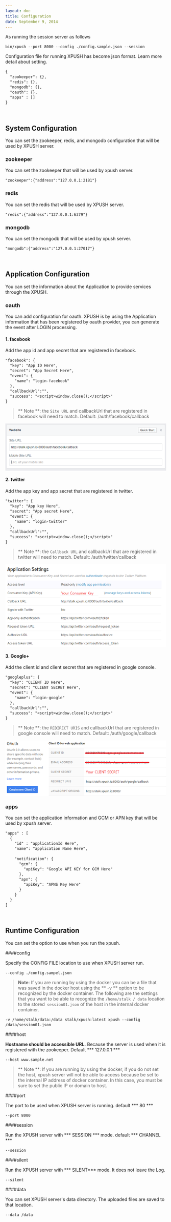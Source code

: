 ```yaml
---
layout: doc
title: Configuration
date: September 9, 2014
---
```


As running the session server as follows

	bin/xpush --port 8000 --config ./config.sample.json --session

Configuration file for running XPUSH has become json format. Learn more detail about setting.

	{
	  "zookeeper": {},
	  "redis": {},
	  "mongodb": {},
	  "oauth": {},
	  "apps" : []
	}

<a name="sys_config"></a>
<br/>

## System Configuration

You can set the zookeeper, redis, and mongodb configuration that will be used by XPUSH server.

### zookeeper

You can set the zookeeper that will be used by xpush server.

	"zookeeper":{"address":"127.0.0.1:2181"}

### redis

You can set the redis that will be used by XPUSH server.

	"redis":{"address":"127.0.0.1:6379"}

### mongodb

You can set the mongodb that will be used by xpush server.

	"mongodb":{"address":"127.0.0.1:27017"}

<a name="app_config"></a>
<br/>

## Application Configuration

You can set the information about the Application to provide services through the XPUSH.

<a name="oauth_config"></a>

### oauth

You can add configuration for oauth. XPUSH is by using the Application information that has been registered by oauth provider, you can generate the event after LOGIN processing.

#### 1. facebook

Add the app id and app secret that are registered in facebook.

	"facebook": {
	  "key": "App ID Here",
	  "secret": "App Secret Here",
	  "event": {
	    "name": "login-facebook"
	  },
	  "callbackUrl":"",
	  "success": "<script>window.close();</script>"
	}

> ** Note **: the `Site URL` and callbackUrl that are registered in facebook will need to match. Default: /auth/facebook/callback

<img src="./resource/facebook.png" align="center">

#### 2. twitter

Add the app key and app secret that are registered in twitter.

	"twitter": {
	  "key": "App key Here",
	  "secret": "App secret Here",
	  "event": {
	    "name": "login-twitter"
	  },
	  "callbackUrl":"",
	  "success": "<script>window.close();</script>"
	}

> ** Note **: the `Callback URL` and callbackUrl that are registered in twitter will need to match. Default: /auth/twitter/callback

<img src="./resource/twitter.png" align="center">

#### 3. Google+

Add the client id and client secret that are registered in google console.

	"googleplus": {
	  "key": "CLIENT ID Here",
	  "secret": "CLIENT SECRET Here",
	  "event": {
	    "name": "login-google"
	  },
	  "callbackUrl":"",
	  "success": "<script>window.close();</script>"
	}

>** Note **: the `REDIRECT URIS` and callbackUrl that are registered in google console will need to match. Default: /auth/google/callback


<img src="./resource/google.png" align="center">

### apps

You can set the application information and GCM or APN key that will be used by xpush server.

	"apps" : [
	  {
	    "id" : "applicationId Here",
	    "name": "application Name Here",

	    "notification": {
	      "gcm": {
			"apiKey": "Google API KEY for GCM Here"
	      },
	      "apn": {
			"apiKey": "APNS Key Here"
	      }
	    }
	  }
	]

<a name="run_config"></a>
<br/>

## Runtime Configuration

You can set the option to use when you run the xpush.

####config

Specify the CONFIG FILE location to use when XPUSH server run.

	--config ./config.sampel.json

> **Note**: If you are running by using the docker you can be a file that was saved in the docker host using the ** -v ** option to be recognized by the docker container.
The following are the settings that you want to be able to recognize the `/home/stalk / data` location to the stored` session01.json` of the host in the internal docker container.

	-v /home/stalk/data:/data stalk/xpush:latest xpush --config /data/session01.json



####host

**Hostname  should be accessible URL.** Because the server is used when it is registered with the zookeeper. Default *** 127.0.0.1 ***

	--host www.sample.net


> ** Note **: If you are running by using the docker, if you do not set the host, xpush server will not be able to access because be set to the internal IP address of docker container. In this case, you must be sure to set the public IP or domain to host.



####port

The port to be used when XPUSH server is running. default *** 80 ***

	--port 8000



####session

Run the XPUSH server with *** SESSION *** mode. default *** CHANNEL ***

	--session



####silent

Run the XPUSH server with *** SILENT*** mode. It does not leave the Log.

	--silent



####data

You can set XPUSH server's data directory. The uploaded files are saved to that location.

	--data /data
